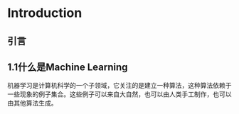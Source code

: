 # Introduction

## 引言

## 1.1什么是Machine Learning

机器学习是计算机科学的一个子领域，它关注的是建立一种算法，这种算法依赖于一些现象的例子集合。这些例子可以来自大自然，也可以由人类手工制作，也可以由其他算法生成。

